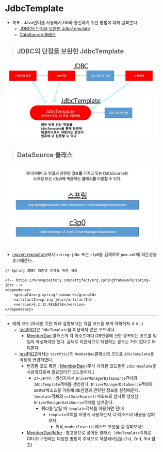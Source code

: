 # JdbcTemplate

+ 목표 : Java언어를 사용해서 DB와 통신하기 위한 방법에 대해 살펴본다.
    + [JDBC의 단점을 보완한 JdbcTemplate](https://github.com/journeytorainbow/Spring_study_note/blob/master/JdbcTemplate/%EB%A9%94%EB%AA%A8.md#jdbc%EC%9D%98-%EB%8B%A8%EC%A0%90%EC%9D%84-%EB%B3%B4%EC%99%84%ED%95%9C-jdbctemplate)
    + [DataSource 클래스](https://github.com/journeytorainbow/Spring_study_note/blob/master/JdbcTemplate/%EB%A9%94%EB%AA%A8.md#datasource-%ED%81%B4%EB%9E%98%EC%8A%A4)

> ## JDBC의 단점을 보완한 JdbcTemplate

<img src="https://github.com/journeytorainbow/Spring_study_note/blob/master/JdbcTemplate/img/img1.JPG?raw=true">

> ## DataSource 클래스

<img src="https://github.com/journeytorainbow/Spring_study_note/blob/master/JdbcTemplate/img/img2.JPG?raw=true">

+ [maven repository](https://mvnrepository.com/artifact/org.springframework/spring-jdbc)에서 `spring-jdbc` 또는 `c3p0`를 검색하여 `pom.xml`에 의존성을 추가해준다.

```
// Spring JDBC 의존성 추가를 위한 내용

<!-- https://mvnrepository.com/artifact/org.springframework/spring-jdbc -->
<dependency>
    <groupId>org.springframework</groupId>
    <artifactId>spring-jdbc</artifactId>
    <version>5.2.12.RELEASE</version>
</dependency>
```

---

+ 예제 코드 (자세한 것은 아래 설명보다는 직접 코드를 보며 이해하자 ㅎㅎ..)
    + [testPjt21](https://github.com/journeytorainbow/Spring_study_note/tree/master/JDBC/testPjt21)은 `JdbcTemplate`을 이용하지 않은 코드이다.
        + [MemberDao](https://github.com/journeytorainbow/Spring_study_note/blob/master/JDBC/testPjt21/src/main/java/com/bs/lec23/member/dao/MemberDao.java) 클래스의 각 메소드마다 DB연결에 관한 중복되는 코드를 일일이 작성해야만 했다. 실제로 이런식으로 작성하는 경우는 거의 없다고 봐야한다.
    + [testPjt22](https://github.com/journeytorainbow/Spring_study_note/tree/master/JdbcTemplate/testPjt22)에서는 `testPjt21`의 `MemberDao`클래스의 코드를 `JdbcTemplate`을 이용해 변경하였다. 
        + 변경된 코드 확인 : [MemberDao](https://github.com/journeytorainbow/Spring_study_note/blob/master/JdbcTemplate/testPjt22/src/main/java/com/bs/lec23/member/dao/MemberDao.java) (주석 처리된 코드들은 `JdbcTemplate`을 사용하므로써 필요없어진 코드들이다.)
            + `27~39라인` : 생성자에서 `DriverManagerDataSource`객체와 `JdbcTemplate`객체를 생성한다. `DriverManagerDataSource`객체의 setter메소드를 이용해 db연결과 관련된 정보를 설정해준다. `template`객체의 `setDateSource()`메소드의 인자로 생성한 `DriverManagerDataSource`객체를 넘겨준다.
                + 쿼리를 날릴 때  `template`객체를 이용하면 된다!
                    + `template`객체를 어떻게 사용하는지 각 메소드의 내용을 살펴보자.
                        + 특히 `memberInsert()`메소드 부분을 잘 살펴보자!
        + [MemberDaoRefer](https://github.com/journeytorainbow/Spring_study_note/blob/master/JdbcTemplate/testPjt22/src/main/java/com/bs/lec23/member/dao/MemberDaoRefer.java) : 참고용으로 넣어둔 클래스. `JdbcTemplate`객체로 CRUD 구현하는 다양한 방법이 주석으로 작성되어있음.(1st, 2nd, 3rd 참고)
